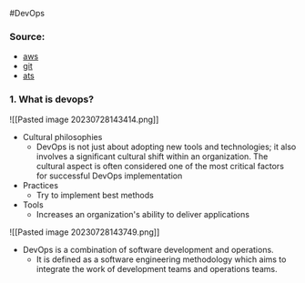 #DevOps 

### Source:
* [aws](https://aws.amazon.com/devops/what-is-devops/)
* [git](https://about.gitlab.com/topics/devops/)
* [ats](https://www.atlassian.com/devops)

### 1. What is devops?

![[Pasted image 20230728143414.png]]

* Cultural philosophies
	* DevOps is not just about adopting new tools and technologies; it also involves a significant cultural shift within an organization. The cultural aspect is often considered one of the most critical factors for successful DevOps implementation
* Practices
	* Try to implement best methods
* Tools
	* Increases an organization's ability to deliver applications

![[Pasted image 20230728143749.png]]

* DevOps is a combination of software development and operations.
	* It is defined as a software engineering methodology which aims to integrate the work of development teams and operations teams.
